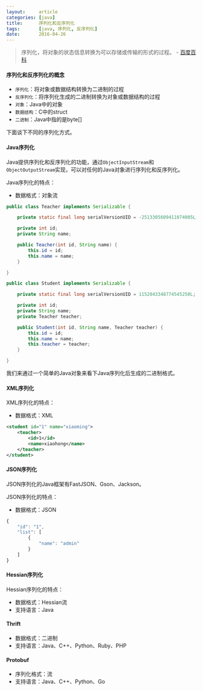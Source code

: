 ```yaml
---
layout:     article
categories: [java]
title:      序列化和反序列化
tags:       [java, 序列化, 反序列化]
date:       2016-04-26
---
```


> 序列化，将对象的状态信息转换为可以存储或传输的形式的过程。    - [百度百科](http://baike.baidu.com/view/160029.htm)

#### 序列化和反序列化的概念

* `序列化`：将对象或数据结构转换为二进制的过程
* `反序列化`：将序列化生成的二进制转换为对象或数据结构的过程
* `对象`：Java中的对象
* `数据结构`：C中的struct
* `二进制`：Java中指的是byte[]

下面谈下不同的序列化方式。

#### Java序列化

Java提供序列化和反序列化的功能，通过`ObjectInputStream`和`ObjectOutputStream`实现，可以对任何的Java对象进行序列化和反序列化。

Java序列化的特点：

* 数据格式：对象流

```java
public class Teacher implements Serializable {

    private static final long serialVersionUID = -2513305609411074005L;

    private int id;
    private String name;

    public Teacher(int id, String name) {
        this.id = id;
        this.name = name;
    }

}

public class Student implements Serializable {

    private static final long serialVersionUID = 1152043348774545250L;

    private int id;
    private String name;
    private Teacher teacher;

    public Student(int id, String name, Teacher teacher) {
        this.id = id;
        this.name = name;
        this.teacher = teacher;
    }

}
```

我们来通过一个简单的Java对象来看下Java序列化后生成的二进制格式。

#### XML序列化

XML序列化的特点：

* 数据格式：XML

```xml
<student id="1" name="xiaoming">
    <teacher>
        <id>1</id>
        <name>xiaohong</name>
    </teacher>
</student>
```

#### JSON序列化

JSON序列化的Java框架有FastJSON、Gson、Jackson。

JSON序列化的特点：

* 数据格式：JSON

```javascript
{
    "id": "1",
    "list": [
        {
            "name": "admin"
        }
    ]
}
```

#### Hessian序列化

Hessian序列化的特点：

* 数据格式：Hessian流
* 支持语言：Java

#### Thrift

* 数据格式：二进制
* 支持语言：Java、C++、Python、Ruby、PHP

#### Protobuf

* 序列化格式：流
* 支持语言：Java、C++、Python、Go
